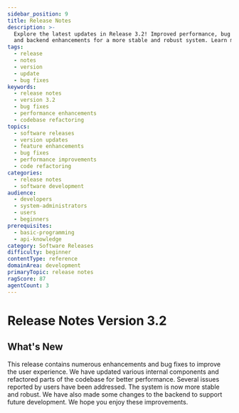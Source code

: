 ```yaml
---
sidebar_position: 9
title: Release Notes
description: >-
  Explore the latest updates in Release 3.2! Improved performance, bug fixes,
  and backend enhancements for a more stable and robust system. Learn more now!
tags:
  - release
  - notes
  - version
  - update
  - bug fixes
keywords:
  - release notes
  - version 3.2
  - bug fixes
  - performance enhancements
  - codebase refactoring
topics:
  - software releases
  - version updates
  - feature enhancements
  - bug fixes
  - performance improvements
  - code refactoring
categories:
  - release notes
  - software development
audience:
  - developers
  - system-administrators
  - users
  - beginners
prerequisites:
  - basic-programming
  - api-knowledge
category: Software Releases
difficulty: beginner
contentType: reference
domainArea: development
primaryTopic: release notes
ragScore: 87
agentCount: 3
---
```


# Release Notes Version 3.2

## What's New

This release contains numerous enhancements and bug fixes to improve the user experience. We have updated various internal components and refactored parts of the codebase for better performance. Several issues reported by users have been addressed. The system is now more stable and robust. We have also made some changes to the backend to support future development. We hope you enjoy these improvements.
